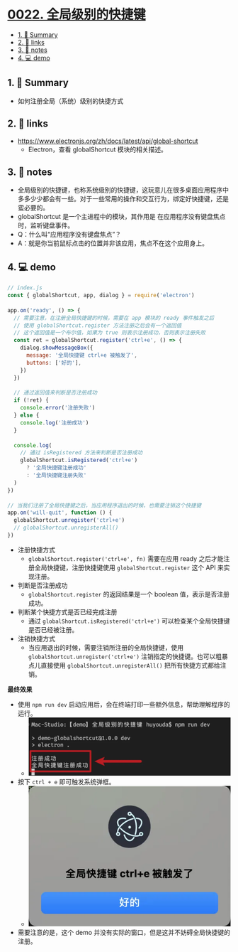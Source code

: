 # [0022. 全局级别的快捷键](https://github.com/Tdahuyou/electron/tree/main/0022.%20%E5%85%A8%E5%B1%80%E7%BA%A7%E5%88%AB%E7%9A%84%E5%BF%AB%E6%8D%B7%E9%94%AE)

<!-- region:toc -->
- [1. 📝 Summary](#1--summary)
- [2. 🔗 links](#2--links)
- [3. 📒 notes](#3--notes)
- [4. 💻 demo](#4--demo)
<!-- endregion:toc -->
## 1. 📝 Summary
- 如何注册全局（系统）级别的快捷方式

## 2. 🔗 links

- https://www.electronjs.org/zh/docs/latest/api/global-shortcut
  - Electron，查看 globalShortcut 模块的相关描述。

## 3. 📒 notes

- 全局级别的快捷键，也称系统级别的快捷键，这玩意儿在很多桌面应用程序中多多少少都会有一些。对于一些常用的操作和交互行为，绑定好快捷键，还是蛮必要的。
- globalShortcut 是一个主进程中的模块，其作用是 在应用程序没有键盘焦点时，监听键盘事件。
- Q：什么叫“应用程序没有键盘焦点”？
- A：就是你当前鼠标点击的位置并非该应用，焦点不在这个应用身上。

## 4. 💻 demo

```js
// index.js
const { globalShortcut, app, dialog } = require('electron')

app.on('ready', () => {
  // 需要注意，在注册全局快捷键的时候，需要在 app 模块的 ready 事件触发之后
  // 使用 globalShortcut.register 方法注册之后会有一个返回值
  // 这个返回值是一个布尔值，如果为 true 则表示注册成功，否则表示注册失败
  const ret = globalShortcut.register('ctrl+e', () => {
    dialog.showMessageBox({
      message: '全局快捷键 ctrl+e 被触发了',
      buttons: ['好的'],
    })
  })

  // 通过返回值来判断是否注册成功
  if (!ret) {
    console.error('注册失败')
  } else {
    console.log('注册成功')
  }

  console.log(
    // 通过 isRegistered 方法来判断是否注册成功
    globalShortcut.isRegistered('ctrl+e')
      ? '全局快捷键注册成功'
      : '全局快捷键注册失败'
  )
})

// 当我们注册了全局快捷键之后，当应用程序退出的时候，也需要注销这个快捷键
app.on('will-quit', function () {
  globalShortcut.unregister('ctrl+e')
  // globalShortcut.unregisterAll()
})
```

- 注册快捷方式
  - `globalShortcut.register('ctrl+e', fn)` 需要在应用 ready 之后才能注册全局快捷键，注册快捷键使用 `globalShortcut.register` 这个 API 来实现注册。
- 判断是否注册成功
  - `globalShortcut.register` 的返回结果是一个 boolean 值，表示是否注册成功。
- 判断某个快捷方式是否已经完成注册
  - 通过 `globalShortcut.isRegistered('ctrl+e')` 可以检查某个全局快捷键是否已经被注册。
- 注销快捷方式
  - 当应用退出的时候，需要注销所注册的全局快捷键，使用 `globalShortcut.unregister('ctrl+e')` 注销指定的快捷键。也可以粗暴点儿直接使用 `globalShortcut.unregisterAll()` 把所有快捷方式都给注销。

**最终效果**

- 使用 `npm run dev` 启动应用后，会在终端打印一些额外信息，帮助理解程序的运行。
  - ![](md-imgs/2024-10-06-01-53-29.png)
- 按下 `ctrl + e` 即可触发系统弹框。
  - ![](md-imgs/2024-10-06-01-53-48.png)
- 需要注意的是，这个 demo 并没有实际的窗口，但是这并不妨碍全局快捷键的注册。